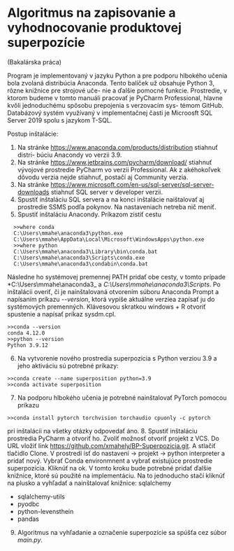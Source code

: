 # Algoritmus na zapisovanie a vyhodnocovanie produktovej superpozície
(Bakalárska práca)

Program je implementovaný v jazyku Python a pre podporu hlbokého učenia bola zvolaná
distribúcia Anaconda. Tento balíček už obsahuje Python 3, rôzne knižnice pre strojové uče-
nie a ďalšie pomocné funkcie. Prostredie, v ktorom budeme v tomto manuáli pracovať je
PyCharm Professional, hlavne kvôli jednoduchému spôsobu prepojenia s verzovacím sys-
témom GitHub. Databázový systém využívaný v implementačnej časti je Microosft SQL
Server 2019 spolu s jazykom T-SQL.


Postup inštalácie:
1. Na stránke https://www.anaconda.com/products/distribution stiahnuť distri-
búciu Anacondy vo verzii 3.9.
2. Na stránke https://www.jetbrains.com/pycharm/download/ stiahnuť vývojové
prostredie PyCharm vo verzii Professional. Ak z akéhokoľvek dôvodu verzia nejde
stiahnuť, postačí aj Community verzia.
3. Na stránke https://www.microsoft.com/en-us/sql-server/sql-server-downloads
stiahnuť SQL server v developer verzii.
4. Spustiť inštaláciu SQL servera a na konci inštalácie naištalovať aj prostredie SSMS
podľa pokynov. Na nastaveniach netreba nič meniť.
5. Spustiť inštaláciu Anacondy. Príkazom zistiť cestu
``` 
  >>where conda
  C:\Users\mmahe\anaconda3\python.exe
  C:\Users\mmahe\AppData\Local\Microsoft\WindowsApps\python.exe
  >>where python
  C:\Users\mmahe\anaconda3\Library\bin\conda.bat
  C:\Users\mmahe\anaconda3\Scripts\conda.exe
  C:\Users\mmahe\anaconda3\condabin\conda.bat
``` 
Následne ho systémovej premennej PATH pridať obe cesty, v tomto prípade
*C:\Users\mmahe\anaconda3_ a _C:\Users\mmahe\anaconda3\Scripts_. Po inštalácii
overiť, či je nainštalovaná otvorením súboru Anaconda Prompt a napísaním príkazu
_--version_, ktorá vypíše aktuálne verziea zapísať ju do systémových premenných. Klávesovou skratkou windows + R otvoriť
spustenie a napísať príkaz sysdm.cpl.
```
>>conda --version
conda 4.12.0
>>python --version
Python 3.9.12
``` 
6. Na vytvorenie nového prostredia superpozicia s Python verziou 3.9 a jeho aktiváciu
sú potrebné príkazy:
```
>>conda create --name superposition python=3.9
>>conda activate superposition
```
7. Na podporu hlbokého učenia je potrebné nainštalovať PyTorch pomocou príkazu
```
>>conda install pytorch torchvision torchaudio cpuonly -c pytorch
```
pri inštalácii na všetky otázky odpovedať áno.
8. Spustiť inštaláciu prostredia PyCharm a otvoriť ho. Zvoliť možnosť otvoriť projekt
z VCS. Do URL vložiť link https://github.com/xmahely/BP-Superpozicia.git.
A stlačiť tlačidlo Clone. V prostredí ísť do nastavení -> projekt -> python interpreter a pridať nový. Vybrať
Conda environmnent a vybrať existujúce prostredie superpozícia. Kliknúť na ok.
V tomto kroku bude potrebné pridať ďalšie knižnice, ktoré sú použité na implementáciu. Na to jednoducho stačí kliknúť na plusko a vyhľadať a nainštalovať knižnice:
sqlalchemy
- sqlalchemy-utils
- pyodbc
- python-levensthein
- pandas
9. Algoritmus na vyhľadanie a označenie superpozície sa spúšťa cez súbor _main.py_.
